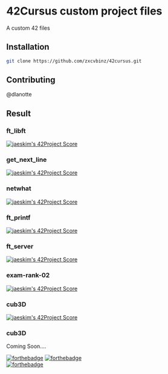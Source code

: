 # 42Cursus custom project files

A custom 42 files

## Installation


```bash
git clone https://github.com/zxcvbinz/42cursus.git
```
## Contributing
@dlanotte

## Result
### ft_libft 
[![jaeskim's 42Project Score](https://badge42.herokuapp.com/api/project/dlanotte/Libft)](https://github.com/JaeSeoKim/badge42)

### get_next_line
[![jaeskim's 42Project Score](https://badge42.herokuapp.com/api/project/dlanotte/get_next_line)](https://github.com/JaeSeoKim/badge42)

### netwhat
[![jaeskim's 42Project Score](https://badge42.herokuapp.com/api/project/dlanotte/netwhat)](https://github.com/JaeSeoKim/badge42)

### ft_printf
[![jaeskim's 42Project Score](https://badge42.herokuapp.com/api/project/dlanotte/ft_printf)](https://github.com/JaeSeoKim/badge42)

### ft_server
[![jaeskim's 42Project Score](https://badge42.herokuapp.com/api/project/dlanotte/ft_server)](https://github.com/JaeSeoKim/badge42)
### exam-rank-02
[![jaeskim's 42Project Score](https://badge42.herokuapp.com/api/project/dlanotte/ft_server)](https://github.com/JaeSeoKim/badge42)

### cub3D
[![jaeskim's 42Project Score](https://badge42.herokuapp.com/api/project/dlanotte/cub3d)](https://github.com/JaeSeoKim/badge42)

### cub3D
Coming Soon....

[![forthebadge](https://forthebadge.com/images/badges/made-with-c.svg)](https://forthebadge.com) 
[![forthebadge](https://forthebadge.com/images/badges/built-with-love.svg)](https://forthebadge.com)\
[![forthebadge](https://forthebadge.com/images/badges/it-works-why.svg)](https://forthebadge.com)

